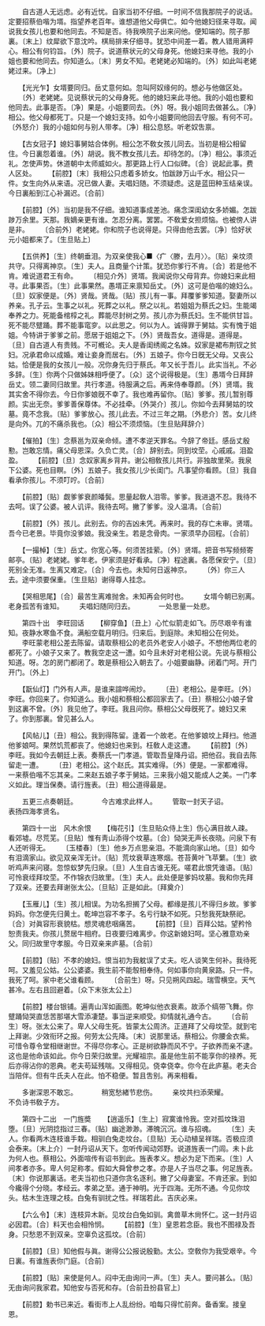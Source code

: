 <!-- { "loadSidebar": true } -->
　　自古道人无远虑。必有近忧。自家当初不仔细。一时间不信我那院子的说话。定要招蔡伯喈为壻。指望养老百年。谁想道他父母俱亡。如今他媳妇径来寻取。闻说我女孩儿也要和他同去。不知是否。待我唤院子出来问他。便知端的。院子那裏。〔末上〕纹犀欲下意沈吟。棋局排来仔细寻。犹恐中间差一着。教人错用满枰心。相公有何钧旨。〔外〕院子。说道蔡状元的父母身死。他媳妇来寻他。我的小姐也要和他同去。你知道么。〔末〕男女不知。老姥姥必知端的。〔外〕如此叫老姥姥过来。〔净上〕 

　　【光光乍】女壻要同归。岳丈意何如。忽叫阿奴缘何的。想必与他做区处。 
　　〔外〕老姥姥。见说蔡状元的父母身死。他的媳妇来此寻他。我的小姐也要和他同去。此事是否。〔净〕果是。小姐要同去。〔外〕呀。我小姐同去做甚么。〔净〕相公。他父母都死丁。只是一个媳妇支持。如今小姐要同他回去守服。有何不可。〔外怒介〕我的小姐如何与别人带孝。〔净〕相公息怒。听老奴吿禀。 

　　【古女冠子】媳妇事舅姑合体例。相公怎不敎女孩儿同去。当初是相公相留住。今日裏怨着谁。〔外〕胡说。我不教女孩儿去。却待怎的。〔净〕相公。事须近礼。怎使声势。休道朝中太师威如火。那更路上行人口似碑。〔合〕说起此事。费人区处。 
　　【前腔】〔末〕我相公只虑着多娇女。怕跋踄万山千水。相公只一件。女生向外从来语。况已做人妻。夫唱妇随。不须疑虑。这是蓝田种玉结亲误。今日裏船到江心补漏迟。〔合前〕 

　　【前腔】〔外〕当初是我不仔细。谁知道事成差池。痛念深闺幼女多娇媚。怎跋踄万余里。天那。我嫡亲更有谁。怎忍分离。罢罢。不敎爱女担烦恼。也被傍人讲是非。 
　　〔合前外〕老姥姥。你和院子也说得是。只得由他去罢。〔净〕恰好状元小姐都来了。〔生旦贴上〕 

　　【五供养】〔生〕终朝垂泪。为双亲使我心■〈疒〈滕，去月〉〉。〔贴〕亲坟须共守。只得离神京。〔生〕夫人。且商量个计策。犹恐你爹行不肯。〔合〕若是他不肯。难说道君王有命。 
　　〔相见介外〕贤壻。我闻说你父母背弃。你媳妇来此相寻。此事果否。〔生〕此事果然。愚壻正来禀知岳丈。〔外〕这可是伯喈的媳妇么。〔旦〕奴家便是。〔外〕贤哉。贤哉。〔贴〕孩儿有一事。拜覆爹爹知道。娶妻所以养亲。孔子云。生事之以礼。死葬之以礼。祭之以礼。若姐姐为蔡氏之妇。生能竭奉养之力。死能备棺椁之礼。葬能尽封树之劳。孩儿亦为蔡氏妇。生不能供甘旨。死不能尽躄踊。葬不能事窀穸。以此思之。何以为人。诚得罪于舅姑。实有愧于姐姐。今特讲于爹爹之前。愿居于姐姐之下。〔外〕贤哉吾女。道得是。道得是。〔旦〕自古道人有贵贱。不可槪论。夫人是香闺绣阁之名姝。奴家是裙布荆钗之贫妇。况承君命以成婚。难让妾身而居右。〔外〕五娘子。你今日旣无父母。又丧公姑。恰便是我的女孩儿一般。况你身先归于蔡氏。年又长于吾儿。此实当礼。不必多辞。〔生〕你两个只做姊妹相呼便了。〔众〕这个说得极是。〔生〕愚壻今日拜辞岳丈。领二妻同归故里。共行孝道。待服满之后。再来侍奉尊颜。〔外〕贤壻。我其实舍不得你去。今日你爹娘旣不幸了。我也难再留你。〔贴〕爹爹。孩儿暂别尊颜。实出无奈。爹爹善保尊体。不必挂牵。〔外哭介〕孩儿。你如今去拜舅姑的坟墓。竟不念我。〔贴〕爹爹放心。孩儿此去。不过三年之期。〔外悲介〕苦。女儿终是向外。兀的不痛杀我也。〔众〕相公不须烦恼。〔生旦贴拜辞介〕 

　　【催拍】〔生〕念蔡邕为双亲命倾。遭不孝逆天罪名。今辞了帝廷。感岳丈殷懃。岂敢忘情。痛父母恩深。久负亡灵。〔合〕辞别去。同到坟茔。心戚戚。泪盈盈。 
　　【前腔】〔旦〕念奴家离乡背井。谢公相敎孩儿共行。非独故里荣。我泉下公婆。死也目瞑。〔外〕五娘子。我女孩儿少长闺门。凡事望你看顾。〔旦〕我自看承你孩儿。不须叮咛。〔合前〕 

　　【前腔】〔贴〕觑爹爹衰颜皤鬓。思量起敎人泪零。爹爹。我进退不忍。我待不去呵。误了公婆。被人讥评。我待去呵。撇了爹爹。没人温凊。〔合前〕 

　　【前腔】〔外〕孩儿。此别去。你的吉凶未凭。再来时。我的存亡未审。贤壻。吾今已老景。毕竟你没爹娘。我没亲生。若是念骨肉。一家须早办回程。〔合前〕 

　　【一撮棹】〔生〕岳丈。你宽心等。何须苦挂萦。〔外〕贤壻。把音书写频频寄邮亭。〔贴〕老姥姥。爹年老。伊家须是好看承。〔净〕程途裏。各愿保安宁。〔旦〕死别全无准。生离又难定。〔合〕今去也。未知何日返神京。 
　　〔外〕你三人去。途中须要保重。〔生旦贴〕谢得尊人挂念。 

　　【哭相思尾】〔合〕最苦生离难抛舍。未知再会何时也。 
　　女壻今朝已别离。　　　　老身孤苦有谁知。 
　　夫唱妇随同归去。　　　　一处思量一处悲。 

　　第四十出　李旺回话 
　　【柳穿鱼】〔丑上〕心忙似箭走如飞。历尽艰辛有谁知。夜静水寒鱼不食。满船空载月明归。归来后。到庭除。未知相公在何处。 
　　李旺蒙老相公差去陈留。请取蔡相公的老员外老安人小娘子。不想他两位老的都死了。小娘子又来了。教我空走这一遭。如今且未好对老相公说。先说与蔡相公知道。呀。怎的房门都闭了。敢是蔡相公入朝去了。小姐要幽静。闭着门呵。开门开门。〔外上〕 

　　【翫仙灯】门外有人声。是谁来諠哗闹炒。 
　　〔丑〕老相公。是李旺。〔外〕李旺。你回来了。你知道么。我小姐和蔡相公都回家去了。〔丑〕蔡相公小娘子曾到这裏不曾。〔外〕我见他了。李旺。我且问你。蔡相公父母旣死了。媳妇又来了。你到那裏。曾见甚么人。 

　　【风帖儿】〔丑〕相公。我到得陈留。逢着一个故老。在他爹娘坟上拜扫。他道他爹娘呵。果然饥荒都丧了。他媳妇也来到。枉敎人走这遭。 
　　【前腔】〔外〕李旺。我如今去朝廷上表。奏蔡氏一门孝道。管取吾皇降丹诏。把他召。我自去陈留走一遭。 
　　〔丑〕老相公。这个赵氏。其实难得。〔外〕便是。一家都难得。一来蔡伯喈不忘其亲。二来赵五娘子孝于舅姑。三来我小姐又能成人之美。一门孝义如此。理当保奏。请行旌表。〔丑〕相公道得最是。 

　　五更三点奏朝廷。　　　　今古难求此样人。 
　　管取一封天子诏。　　　　表扬四海孝贤名。 

　　第四十一出　风木余恨 
　　【梅花引】〔生旦贴众侍上生〕伤心满目故人疎。看郊墟。尽荒芜。〔旦贴〕惟有靑山添得个坟墓。〔合〕恸哭无声长夜晓。问泉下有人还听得无。 
　　〔玉楼春〕〔生〕他乡万点思亲泪。不能滴向家山地。〔旦〕如今有泪滴家山。欲见双亲浑无计。〔贴〕荒坟衰草连寒烟。苍苔黄叶飞苹蘩。〔生〕欲听鸡声来问寝。忽惊蚁梦先归泉。〔旦〕人生自古谁无死。嗟君此恨凭谁语。〔贴〕可怜衰绖拜坟茔。不作锦衣归故里。〔生〕夫人。此处便是爹妈坟墓。我和你先拜了双亲。还要去拜谢张太公。〔旦贴〕正是如此。〔拜奠介〕 

　　【玉雁儿】〔生〕孩儿相误。为功名担搁了父母。都缘是孩儿不得归乡故。爹爹妈妈。你怎便先归黄土。乾坤岂容不孝子。名亏行缺不如死。只愁我死缺祭祀。〔合〕对眞容形衰貌枯。想灵魂悲咽痛苦。 
　　【前腔】〔旦〕百拜公姑。望矜怜恕责我夫。你孩儿赘居牛相府。日夜要归难离步。你这新媳妇呵。坚心雅意劝亲父。同归故里守孝服。今日双亲来庐墓。〔合前〕 

　　【前腔】〔贴〕不孝的媳妇。恨当初为我躭误了丈夫。吃人谈笑生何补。我待死呵。又羞见公姑。公公婆婆。我生前不能彀相奉侍。何如事你向黄泉路。只一件。我死了呵。家中老父谁看顾。 
　　〔合前生〕呀。只见朔风四起。瑞雪横空。天气甚冷。左右且回避着。〔众下末张太公上〕 

　　【前腔】楼台银铺。遍靑山浑如画图。乾坤似他衣衰素。故添个缟带飞舞。你躄踊恸哭直恁苦那堪大雪添凄楚。事当逆来顺受。抑情就礼通今古。 
　　〔合前生〕呀。张太公来了。卑人父母生死。皆蒙太公周济。正道拜了父母坟茔。就到宅上拜谢。少效衔环之报。何劳太公先降。〔末〕说那里话。蔡相公。你腰金衣紫。可惜令尊令堂相继谢世。不得尽你孝心。正是树欲静而风不宁。子欲养而亲不逮。这也是他命该如此。你今日荣归故里。光耀祖宗。虽是他生前不能享你的禄养。死后亦得沾你的恩典。老夫苟延残喘。又得相见。侥幸侥幸。你今在此庐墓。老夫合当陪伴。但有牛氏夫人在此。怕不稳便。暂且吿别。再来相看。 

　　多谢深恩不敢忘。　　　　稍宽愁緖节悲伤。 
　　亲坟共扫添荣耀。　　　　不负诗书敎子方。 

　　第四十二出　一门旌奬 
　　【逍遥乐】〔生上〕寂寞谁怜我。空对孤坟珠泪堕。〔旦〕光阴捻指过三春。〔贴〕幽途渺渺。滞魄沉沉。谁与招魂。 
　　〔生〕夫人。你看两木连枝谁手栽。相驯白兔走坟台。〔旦贴〕无心动植呈祥瑞。否极应须会泰来。〔末上介〕一封丹诏从天下。忽听传闻动郊野。说道旌表一门闾。未卜此为何人也。蔡相公。外面喧传有诏书到此。旌表孝义。想必为足下而来。〔生〕人间孝者亦多。卑人何足称孝。假如大舜曾参之孝。亦是人子当尽之事。何足旌表。〔末〕你说那裏话。老夫当初也只道你贪名逐利。撇了父母妻室。不肯还家。到如今纔得个分晓。孝经云。孝弟之至。通于神明。光于四海。无所不通。今见你坟头。枯木生连理之枝。白兔有驯扰之性。祥瑞若此。吉庆必来。 

　　【六么令】〔末〕连枝异木新。见坟台白兔如驯。禽兽草木尙怀仁。这一封丹诏必因君。〔合〕料天也会相怜悯。 
　　【前腔】〔生〕皇恩若念臣。我也不图禄及吾身。只愁恩不到双亲。空辜负这孤坟。〔合前〕 

　　【前腔】〔旦〕知他假与眞。谢得公公报说殷勤。太公。空敎你为我受艰辛。今日裏。有谁旌表你门庭。〔合前〕 

　　【前腔】〔贴〕来使是何人。闷中无由询问一声。〔生〕夫人。要问甚么。〔贴〕无由询问我家君。知他安与否死和存。〔合前丑扮县官上〕 

　　【前腔】勅书已来近。看街市上人乱纷纷。咱每只得忙前奔。备香案。接皇恩。 
